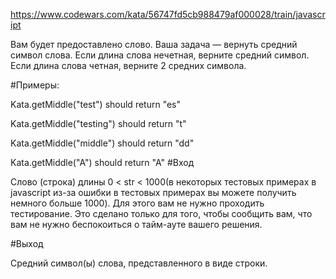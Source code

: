 https://www.codewars.com/kata/56747fd5cb988479af000028/train/javascript

Вам будет предоставлено слово. Ваша задача — вернуть средний символ слова. Если длина слова нечетная, верните средний символ. Если длина слова четная, верните 2 средних символа.

#Примеры:

Kata.getMiddle("test") should return "es"

Kata.getMiddle("testing") should return "t"

Kata.getMiddle("middle") should return "dd"

Kata.getMiddle("A") should return "A"
#Вход

Слово (строка) длины 0 < str < 1000(в некоторых тестовых примерах в javascript из-за ошибки в тестовых примерах вы можете получить немного больше 1000). Для этого вам не нужно проходить тестирование. Это сделано только для того, чтобы сообщить вам, что вам не нужно беспокоиться о тайм-ауте вашего решения.

#Выход

Средний символ(ы) слова, представленного в виде строки.